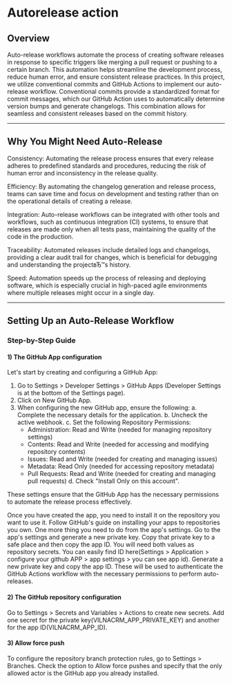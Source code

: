 ﻿# Autorelease action

## Overview
Auto-release workflows automate the process of creating software releases in response to specific triggers like merging a pull request or pushing to a certain branch. This automation helps streamline the development process, reduce human error, and ensure consistent release practices. In this project, we utilize conventional commits and GitHub Actions to implement our auto-release workflow. Conventional commits provide a standardized format for commit messages, which our GitHub Action uses to automatically determine version bumps and generate changelogs. This combination allows for seamless and consistent releases based on the commit history.

---
## Why You Might Need Auto-Release
Consistency: Automating the release process ensures that every release adheres to predefined standards and procedures, reducing the risk of human error and inconsistency in the release quality.

Efficiency: By automating the changelog generation and release process, teams can save time and focus on development and testing rather than on the operational details of creating a release.

Integration: Auto-release workflows can be integrated with other tools and workflows, such as continuous integration (CI) systems, to ensure that releases are made only when all tests pass, maintaining the quality of the code in the production.

Traceability: Automated releases include detailed logs and changelogs, providing a clear audit trail for changes, which is beneficial for debugging and understanding the projectвЂ™s history.

Speed: Automation speeds up the process of releasing and deploying software, which is especially crucial in high-paced agile environments where multiple releases might occur in a single day.

---
## Setting Up an Auto-Release Workflow
### Step-by-Step Guide
#### 1) The GitHub App configuration

Let's start by creating and configuring a GitHub App:

1. Go to Settings > Developer Settings > GitHub Apps (Developer Settings is at the bottom of the Settings page).
2. Click on New GitHub App.
3. When configuring the new GitHub app, ensure the following:
   a. Complete the necessary details for the application.
   b. Uncheck the active webhook.
   c. Set the following Repository Permissions:
    - Administration: Read and Write (needed for managing repository settings)
    - Contents: Read and Write (needed for accessing and modifying repository contents)
    - Issues: Read and Write (needed for creating and managing issues)
    - Metadata: Read Only (needed for accessing repository metadata)
    - Pull Requests: Read and Write (needed for creating and managing pull requests)
      d. Check "Install Only on this account".

These settings ensure that the GitHub App has the necessary permissions to automate the release process effectively.

Once you have created the app, you need to install it on the repository you want to use it. Follow GitHub's guide on installing your apps to repositories you own.
One more thing you need to do from the app's settings. Go to the app's settings and generate a new private key. Copy that private key to a safe place and then copy the app ID. You will need both values as repository secrets.
You can easily find ID here(Settings > Application > configure your github APP > app settings > you can see app id). Generate a new private key and copy the app ID. These will be used to authenticate the GitHub Actions workflow with the necessary permissions to perform auto-releases.
#### 2) The GitHub repository configuration
Go to Settings > Secrets and Variables > Actions to create new secrets. Add one secret for the private key(VILNACRM_APP_PRIVATE_KEY) and another for the app ID(VILNACRM_APP_ID).
#### 3) Allow force push
To configure the repository branch protection rules, go to Settings > Branches.
Check the option to Allow force pushes and specify that the only allowed actor is the GitHub app you already installed.
